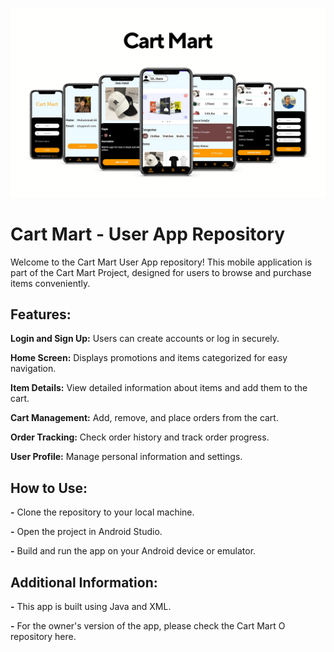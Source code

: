 ![Splash Screen](https://github.com/Muhammad-Ali-Khokhar/Cart-Mart/blob/master/Cart%20Mart.png)

# Cart Mart - User App Repository

Welcome to the Cart Mart User App repository! This mobile application is part of the Cart Mart Project, designed for users to browse and purchase items conveniently.

## Features:
**Login and Sign Up:** Users can create accounts or log in securely.

**Home Screen:** Displays promotions and items categorized for easy navigation.

**Item Details:** View detailed information about items and add them to the cart.

**Cart Management:** Add, remove, and place orders from the cart.

**Order Tracking:** Check order history and track order progress.

**User Profile:** Manage personal information and settings.

## How to Use:
**-** Clone the repository to your local machine.

**-** Open the project in Android Studio.

**-** Build and run the app on your Android device or emulator.

## Additional Information:
**-** This app is built using Java and XML.

**-** For the owner's version of the app, please check the Cart Mart O repository here.
